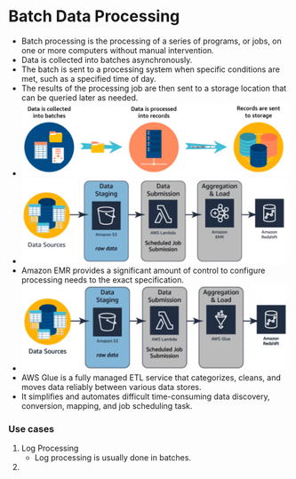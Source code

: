 # Batch Data Processing


* Batch processing is the processing of a series of programs, or jobs, on one or more computers without manual intervention. 
* Data is collected into batches asynchronously.
* The batch is sent to a processing system when specific conditions are met, such as a specified time of day. 
* The results of the processing job are then sent to a storage location that can be queried later as needed. 
* ![Batch Processing](assets/batch_data_processing/batch_processing.png)
* ![Batch Processing with EMR](assets/batch_data_processing/batch_processing_emr.png)
* Amazon EMR provides a significant amount of control to configure processing needs to the exact specification.
* ![](assets/batch_data_processing/batch_processing_glue.png)
* AWS Glue is a fully managed ETL service that categorizes, cleans, and moves data reliably between various data stores. 
* It simplifies and automates difficult time-consuming data discovery, conversion, mapping, and job scheduling task. 


### Use cases
1. Log Processing
	- Log processing is usually done in batches. 
2. 
